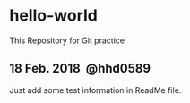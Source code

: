 # hello-world
This Repository for Git practice

## 18 Feb. 2018  @hhd0589
Just add some test information in ReadMe file.
